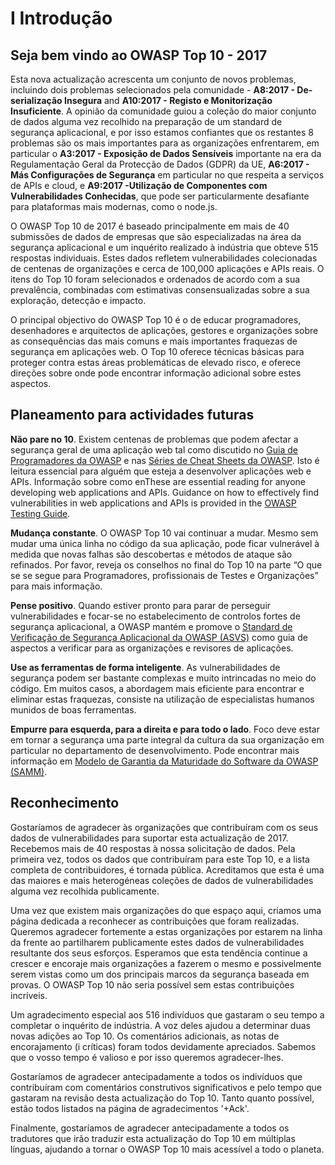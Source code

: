 # I Introdução
## Seja bem vindo ao OWASP Top 10 - 2017

Esta nova actualização acrescenta um conjunto de novos problemas, incluindo dois problemas selecionados pela comunidade - **A8:2017 - De-serialização Insegura** and **A10:2017 - Registo e Monitorização Insuficiente**. A opinião da comunidade guiou a coleção do maior conjunto de dados alguma vez recolhido na preparação de um standard de segurança aplicacional, e por isso estamos confiantes  que os restantes 8 problemas são os mais importantes para as organizações enfrentarem, em particular o **A3:2017 - Exposição de Dados Sensíveis** importante na era da Regulamentação Geral da Protecção de Dados (GDPR) da UE, **A6:2017 - Más Configurações de Segurança** em particular no que respeita a serviços de APIs e cloud, e **A9:2017 -Utilização de Componentes com Vulnerabilidades Conhecidas**, que pode ser particularmente desafiante para plataformas mais modernas, como o  node.js.

O OWASP Top 10 de 2017 é baseado principalmente em mais de 40 submissões de dados de empresas que são especializadas na área da segurança aplicacional e um inquérito realizado à indústria que obteve  515 respostas individuais. Estes dados refletem vulnerabilidades colecionadas de centenas de organizações e cerca de 100,000 aplicações e APIs reais. O itens do Top 10 foram selecionados e ordenados de acordo com a sua prevalência, combinadas com estimativas consensualizadas sobre a sua exploração, detecção e impacto.

O principal objectivo do OWASP Top 10 é o de educar programadores, desenhadores e arquitectos de aplicações, gestores e organizações sobre as consequências das mais comuns e mais importantes fraquezas de segurança em aplicações web. O Top 10 oferece técnicas básicas para proteger contra estas áreas problemáticas de elevado risco, e oferece direções sobre onde pode encontrar informação adicional sobre estes aspectos.

## Planeamento para actividades futuras

**Não pare no 10**. Existem centenas de problemas que podem afectar a segurança geral de uma aplicação web tal como discutido no [Guia de Programadores da OWASP][1] e nas [Séries de Cheat Sheets da OWASP][2]. Isto é leitura essencial para alguém que esteja a desenvolver aplicações web e APIs. Informação sobre como enThese are essential reading for anyone developing web applications and APIs. Guidance on how to effectively find vulnerabilities in web applications and APIs is provided in the [OWASP Testing Guide][3].

**Mudança constante**. O OWASP Top 10 vai continuar a mudar. Mesmo sem mudar uma única linha no código da sua aplicação, pode ficar vulnerável à medida que novas falhas são descobertas e métodos de ataque são refinados. Por favor, reveja os conselhos no final do Top 10 na parte “O que se se segue para Programadores, profissionais de Testes e Organizações” para mais informação.

**Pense positivo**. Quando estiver pronto para parar de perseguir vulnerabilidades e focar-se  no estabelecimento de controlos fortes de segurança aplicacional, a OWASP mantém e promove o [Standard de Verificação de Segurança Aplicacional da OWASP (ASVS)][4] como guia de aspectos a verificar para as organizações e revisores de aplicações.

**Use as ferramentas de forma inteligente**. As vulnerabilidades de segurança podem ser bastante complexas e muito intrincadas no meio do código. Em muitos casos, a abordagem mais eficiente para encontrar e eliminar estas fraquezas, consiste na utilização de especialistas humanos munidos de boas ferramentas.

**Empurre para esquerda, para a direita e para todo o lado**. Foco deve estar em tornar a segurança uma parte integral da cultura da sua organização em particular no departamento de desenvolvimento. Pode encontrar mais informação em [Modelo de Garantia da Maturidade do Software da OWASP (SAMM)][5].

## Reconhecimento

Gostaríamos de agradecer às organizações que contribuíram com os seus dados de vulnerabilidades para suportar esta actualização de 2017. Recebemos mais de 40 respostas à nossa solicitação de dados. Pela primeira vez, todos os dados que contribuíram para este Top 10, e a lista completa de contribuidores, é tornada pública. Acreditamos que esta é uma das maiores e mais heterogéneas coleções de dados de vulnerabilidades alguma vez recolhida publicamente.

Uma vez que existem mais organizações do que espaço aqui, criamos uma página dedicada a reconhecer as contribuições que foram realizadas. Queremos agradecer fortemente a estas organizações por estarem na linha da frente ao partilharem publicamente estes dados de vulnerabilidades resultante dos seus esforços. Esperamos que esta tendência continue a crescer e encoraje mais organizações a fazerem o mesmo e possivelmente serem vistas como um dos principais marcos da segurança baseada em provas. O OWASP Top 10 não seria possível sem estas contribuições incríveis.

Um agradecimento especial aos 516 indivíduos que gastaram o seu tempo a completar o inquérito de indústria. A voz deles ajudou a determinar duas novas adições ao Top 10. Os comentários adicionais, as notas de encorajamento (i críticas) foram todos devidamente apreciados. Sabemos que o vosso tempo é valioso e por isso queremos agradecer-lhes.

Gostaríamos de agradecer antecipadamente a todos os indivíduos que contribuíram com comentários construtivos significativos e pelo tempo que gastaram na revisão desta actualização do Top 10. Tanto quanto possível, estão todos listados na página de agradecimentos '+Ack'.

Finalmente, gostaríamos de agradecer antecipadamente a todos os tradutores que irão traduzir esta actualização do Top 10 em múltiplas línguas, ajudando a tornar o OWASP Top 10 mais acessível a todo o planeta.

[1]:	https://www.owasp.org/index.php/OWASP_Guide_Project
[2]:	https://www.owasp.org/index.php/Category:Cheatsheets
[3]:	https://www.owasp.org/index.php/OWASP_Testing_Project
[4]:	https://www.owasp.org/index.php/ASVS
[5]:	https://www.owasp.org/index.php/OWASP_SAMM_Project